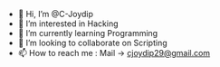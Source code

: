 - 👋 Hi, I’m @C-Joydip
- 👀 I’m interested in Hacking
- 🌱 I’m currently learning Programming
- 💞️ I’m looking to collaborate on Scripting
- 📫 How to reach me : Mail → cjoydip29@gmail.com

<!---
C-Joydip/C-Joydip is a ✨ special ✨ repository because its `README.md` (this file) appears on your GitHub profile.
You can click the Preview link to take a look at your changes.
--->
